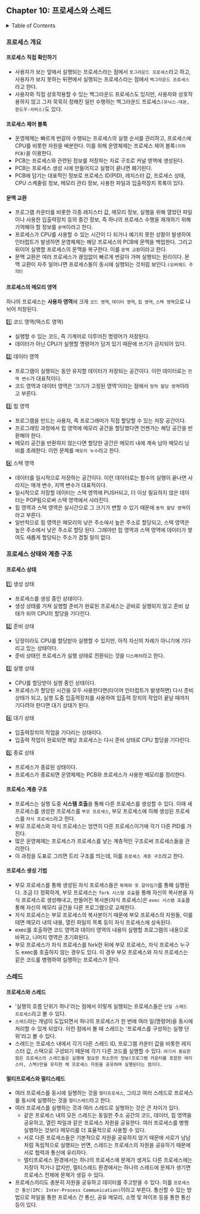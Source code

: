 <!--
bold 처리
** **

js 코드 작성
```js

```

링크
[보여질 단어](URL 주소)

형광펜 처리
` `
-->

## Chapter 10: 프로세스와 스레드

<details>
<summary>Table of Contents</summary>

- 프로세스 개요[:link:](#프로세스-개요)
  - 프로세스 직접 확인하기[:link:](#프로세스-직접-확인하기)
  - 프로세스 제어 블록[:link:](#프로세스-제어-블록)
  - 문맥 교환[:link:](#문맥-교환)
  - 프로세스의 메모리 영역[:link:](#프로세스의-메모리-영역)
- 프로세스 상태와 계층 구조[:link:](#프로세스-상태와-계층-구조)
  - 프로세스 상태[:link:](#프로세스-상태)
  - 프로세스 계층 구조[:link:](#프로세스-계층-구조)
  - 프로세스 생성 기법[:link:](#프로세스-생성-기법)
- 스레드[:link:](#스레드)
  - 프로세스와 스레드[:link:](#프로세스와-스레드)
  - 멀티프로세스와 멀티스레드[:link:](#멀티프로세스와-멀티스레드)
  </details>

### 프로세스 개요

#### 프로세스 직접 확인하기

- 사용자가 보는 앞에서 실행되는 프로세스라는 점에서 `포그라운드 프로세스`라고 하고, 사용자가 보지 못하는 뒤편에서 실행되는 프로세스라는 점에서 `백그라운드 프로세스`라고 한다.
- 사용자와 직접 상호작용할 수 있는 백그라운드 프로세스도 있지만, 사용자와 상호작용하지 않고 그저 묵묵히 정해진 일만 수행하는 백그라운드 프로세스`(유닉스-데몬, 윈도우-서비스)`도 있다.

#### 프로세스 제어 블록

- 운영체제는 빠르게 번갈아 수행되는 프로세스의 실행 순서를 관리하고, 프로세스에 CPU를 비롯한 자원을 배분한다. 이를 위해 운영체제는 프로세스 제어 블록`(이하 PCB)`을 이용한다.
- PCB는 프로세스와 관련된 정보를 저장하는 자료 구조로 커널 영역에 생성된다.
- PCB는 프로세스 생성 시에 만들어지고 실행이 끝나면 폐기된다.
- PCB에 담기는 대표적인 정보로 프로세스 ID(PID), 레지스터 값, 프로세스 상태, CPU 스케줄링 정보, 메모리 관리 정보, 사용한 파일과 입출력장치 목록이 있다.

#### 문맥 교환

- 프로그램 카운터를 비롯한 각종 레지스터 값, 메모리 정보, 실행을 위해 열었던 파일이나 사용한 입출력장치 등의 중간 정보, 즉 하나의 프로세스 수행을 재개하기 위해 기억해야 할 정보를 `문맥`이라고 한다.
- 프로세스가 CPU를 사용할 수 있는 시간이 다 되거나 예기치 못한 상황이 발생하여 인터럽트가 발생하면 운영체제는 해당 프로세스의 PCB에 문맥을 백업한다. 그리고 뒤이어 실행할 프로세스의 문맥을 복구한다. 이를 `문맥 교환`이라고 한다.
- 문맥 교환은 여러 프로세스가 끊임없이 빠르게 번갈아 가며 실행되는 원리이다. 문맥 교환이 자주 일어나면 프로세스들이 동시에 실행되는 것처럼 보인다.`(오버헤드 주의❗️)`

#### 프로세스의 메모리 영역

하나의 프로세스는 **사용자 영역**에 크게 `코드 영역`, `데이터 영역`, `힙 영역`, `스택 영역`으로 나뉘어 저장된다.

1️⃣ 코드 영역(텍스트 영역)

- 실행할 수 있는 코드, 즉 기계어로 이루어진 명령어가 저장된다.
- 데이터가 아닌 CPU가 실행할 명령어가 담겨 있기 때문에 쓰기가 금지되어 있다.

2️⃣ 데이터 영역

- 프로그램이 실행되는 동안 유지할 데이터가 저장되는 공간이다. 이런 데이터로는 `전역 변수`가 대표적이다.
- 코드 영역과 데이터 영역은 '크기가 고정된 영역'이라는 점에서 `정적 할당 영역`이라고 부른다.

3️⃣ 힙 영역

- 프로그램을 만드는 사용자, 즉 프로그래머가 직접 할당할 수 있는 저장 공간이다.
- 프로그래밍 과정에서 힙 영역에 메모리 공간을 할당했다면 언젠가는 해당 공간을 반환해야 한다.
- 메모리 공간을 반환하지 않는다면 할당한 공간은 메모리 내에 계속 남아 메모리 낭비를 초래한다. 이런 문제를 `메모리 누수`라고 한다.

4️⃣ 스택 영역

- 데이터를 일시적으로 저장하는 공간이다. 이런 데이터로는 함수의 실행이 끝나면 사라지는 매개 변수, 지역 변수가 대표적이다.
- 일시적으로 저장할 데이터는 스택 영역에 PUSH되고, 더 이상 필요하지 않은 데이터는 POP됨으로써 스택 영역에서 사라진다.
- 힙 영역과 스택 영역은 실시간으로 그 크기가 변할 수 있기 때문에 `동적 할당 영역`이라고 부른다.
- 일반적으로 힙 영역은 메모리의 낮은 주소에서 높은 주소로 할당되고, 스택 영역은 높은 주소에서 낮은 주소로 할당 된다. 그래야만 힙 영역과 스택 영역에 데이터가 쌓여도 새롭게 할당되는 주소가 겹칠 일이 없다.

### 프로세스 상태와 계층 구조

#### 프로세스 상태

1️⃣ 생성 상태

- 프로세스를 생성 중인 상태이다.
- 생성 상태를 거쳐 실행할 준비가 완료된 프로세스는 곧바로 실행되지 않고 준비 상태가 되어 CPU의 할당을 기다린다.

2️⃣ 준비 상태

- 당장이라도 CPU를 할당받아 실행할 수 있지만, 아직 자신의 차례가 아니기에 기다리고 있는 상태이다.
- 준비 상태인 프로세스가 실행 상태로 전환되는 것을 `디스패치`라고 한다.

3️⃣ 실행 상태

- CPU를 할당받아 실행 중인 상태이다.
- 프로세스가 할당된 시간을 모두 사용한다면(타이머 인터럽트가 발생하면) 다시 준비 상태가 되고, 실행 도중 입출력장치를 사용하여 입출력 장치의 작업이 끝날 때까지 기다려야 한다면 대기 상태가 된다.

4️⃣ 대기 상태

- 입출력장치의 작업을 기다리는 상태이다.
- 입출력 작업이 완료되면 해당 프로세스는 다시 준비 상태로 CPU 할당을 기다린다.

5️⃣ 종료 상태

- 프로세스가 종료된 상태이다.
- 프로세스가 종료되면 운영체제는 PCB와 프로세스가 사용한 메모리를 정리한다.

#### 프로세스 계층 구조

- 프로세스는 실행 도중 **시스템 호출**을 통해 다른 프로세스를 생성할 수 있다. 이때 새 프로세스를 생성한 프로세스를 `부모 프로세스`, 부모 프로세스에 의해 생성된 프로세스를 `자식 프로세스`라고 한다.
- 부모 프로세스와 자식 프로세스는 엄연히 다른 프로세스이기에 각기 다른 PID를 가진다.
- 많은 운영체제는 프로세스가 프로세스를 낳는 계층적인 구조로써 프로세스들을 관리한다.
- 이 과정을 도표로 그리면 트리 구조를 띄는데, 이를 `프로세스 계층 구조`라고 한다.

#### 프로세스 생성 기법

- 부모 프로세스를 통해 생성된 자식 프로세스들은 `복제와 옷 갈아입기`를 통해 실행된다. 조금 더 정확하게, 부모 프로세스는 `fork 시스템 호출`을 통해 자신의 복사본을 자식 프로세스로 생성해내고, 만들어진 복사본(자식 프로세스)은 `exec 시스템 호출`을 통해 자신의 메모리 공간을 다른 프로그램으로 교체한다.
- 자식 프로세스는 부모 프로세스의 복사본이기 때문에 부모 프로세스의 자원들, 이를테면 메모리 내의 내용, 열린 파일의 목록 등이 자식 프로세스에 상속된다.
- exec를 호출하면 코드 영역과 데이터 영역의 내용이 실행할 프로그램의 내용으로 바뀌고, 나머지 영역은 초기화된다.
- 부모 프로세스가 자식 프로세스를 fork한 뒤에 부모 프로세스, 자식 프로세스 누구도 exec를 호출하지 않는 경우도 있다. 이 경우 부모 프로세스와 자식 프로세스는 같은 코드를 병행하여 실행하는 프로세스가 된다.

### 스레드

#### 프로세스와 스레드

- '실행의 흐름 단위가 하나'라는 점에서 이렇게 실행되는 프로세스들은 `단일 스레드 프로세스`라고 볼 수 있다.
- `스레드`라는 개념이 도입되면서 하나의 프로세스가 한 번에 여러 일(명령어)을 동시에 처리할 수 있게 되었다. 이런 점에서 볼 때 스레드는 '프로세스를 구성하는 실행 단위'라고 볼 수 있다.
- 스레드는 프로세스 내에서 각기 다른 스레드 ID, 프로그램 카운터 값을 비롯한 레지스터 값, 스택으로 구성되기 때문에 각기 다른 코드를 실행할 수 있다. `여기서 중요한 점은 프로세스의 스레드들은 실행에 필요한 최소한의 정보(프로그램 카운터를 포함한 레지스터, 스택)만을 유지한 채 프로세스 자원을 공유하며 실행된다는 점이다.`

#### 멀티프로세스와 멀티스레드

- 여러 프로세스를 동시에 실행하는 것을 `멀티프로세스`, 그리고 여러 스레드로 프로세스를 동시에 실행하는 것을 `멀티스레드`라고 한다.
- 여러 프로세스를 실행하는 것과 여러 스레드로 실행하는 것은 큰 차이가 있다.
  - 같은 프로세스 내의 모든 스레드는 동일한 주소 공간의 코드, 데이터, 힙 영역을 공유하고, 열린 파일과 같은 프로세스 자원을 공유한다. 여러 프로세스를 병행 실행하는 것보다 메모리를 더 효율적으로 사용할 수 있다.
  - 서로 다른 프로세스들은 기본적으로 자원을 공유하지 않기 때문에 서로가 남남처럼 독립적으로 실행되는 반면, 스레드는 프로세스의 자원을 공유하기 때문에 서로 협력과 통신에 유리하다.
  - 멀티프로세스 환경에서는 하나의 프로세스에 문제가 생겨도 다른 프로세스에는 지장이 적거나 없지만, 멀티스레드 환경에서는 하나의 스레드에 문제가 생기면 프로세스 전체에 문제가 생길 수 있다.
- 프로세스끼리도 충분히 자원을 공유하고 데이터를 주고받을 수 있다. 이를 `프로세스 간 통신(IPC: Inter-Process Communication)`이라고 부른다. 통신할 수 있는 방법으로 파일을 통한 프로세스 간 통신, 공유 메모리, 소켓 및 파이프 등을 통한 통신 등이 있다.
